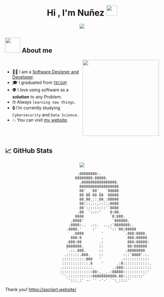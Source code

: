 <h1 align="center">Hi , I'm Nuñez <img src="https://media.giphy.com/media/hvRJCLFzcasrR4ia7z/giphy.gif" width="35"></h1>
<p align="center">
  <a href="https://github.com/DenverCoder1/readme-typing-svg"><img src="https://readme-typing-svg.herokuapp.com?font=Time+New+Roman&color=%23C8BE25&size=25&center=true&vCenter=true&width=600&height=100&lines=If+you+can+imagine+it;You+can+program+it"></a>
</p>
	
## <picture><img src = "https://github.com/7oSkaaa/7oSkaaa/blob/main/Images/about_me.gif?raw=true" width = 50px></picture> About me
<picture> <img align="right" src="https://github.com/7oSkaaa/7oSkaaa/blob/main/Images/Right_Side.gif?raw=true" width = 250px></picture>

<br>

- :technologist: I am a [Software Designer and Developer](https://www.tecsup.edu.pe/carrera/diseno-y-desarrollo-de-software-2/).
- :mortar_board: I graduated from [`TECSUP`](https://www.tecsup.edu.pe/).
- :alien: I love using software as a **solution** to any Problem.
- :nerd_face: Always `learning new things`.
- :lock: I’m currently studying `Cybersecurity` and `Data Science`.
- :boom: You can visit [my website](https://www.asnunezg.com/).
  
<br><br>

## 📈 GitHub Stats

<p align="center">
  <img src="https://github-readme-stats.vercel.app/api/top-langs/?username=ASantiagoNunezG&layout=compact&theme=radical" />
  <br>
</p>

```
								 .88888888:.
								88888888.88888.
							      .8888888888888888.
							      888888888888888888
							      88' _`88'_  `88888
							      88 88 88 88  88888
							      88_88_::_88_:88888
							      88:::,::,:::::8888
							      88`:::::::::'`8888
							     .88  `::::'    8:88.
							    8888            `8:888.
							  .8888'             `888888.
							 .8888:..  .::.  ...:'8888888:.
							.8888.'     :'     `'::`88:88888
						       .8888        '         `.888:8888.
						      888:8         .           888:88888
						    .888:88        .:           888:88888:
						    8888888.       ::           88:888888
						    `.::.888.      ::          .88888888
						   .::::::.888.    ::         :::`8888'.:.
						  ::::::::::.888   '         .::::::::::::
						  ::::::::::::.8    '      .:8::::::::::::.
						 .::::::::::::::.        .:888:::::::::::::
						 :::::::::::::::88:.__..:88888:::::::::::'
						  `'.:::::::::::88888888888.88:::::::::'
							`':::_:' -- '' -'-' `':_::::'`

```
Thank you! https://asciiart.website/
